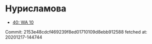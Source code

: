 # Нурисламова
- [40: WA 10](40.md)

Commit: 2153e48cdcf469239f8ed01710109d8ebb912588
 fetched at: 20201217-144744
